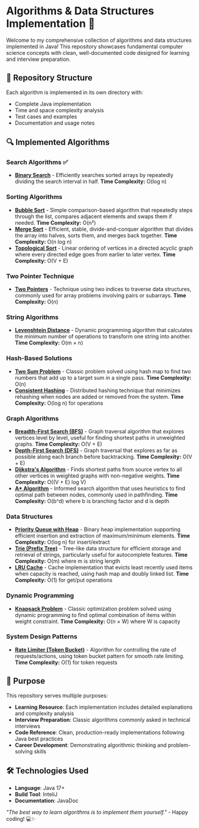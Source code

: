# Algorithms & Data Structures Implementation 🚀

Welcome to my comprehensive collection of algorithms and data structures implemented in Java! This repository showcases fundamental computer science concepts with clean, well-documented code designed for learning and interview preparation.

## 📁 Repository Structure

Each algorithm is implemented in its own directory with:
- Complete Java implementation
- Time and space complexity analysis
- Test cases and examples
- Documentation and usage notes

## 🔍 Implemented Algorithms

### **Search Algorithms** ✅
- **[Binary Search](./src/BinarySearch.java/)** - Efficiently searches sorted arrays by repeatedly dividing the search interval in half. **Time Complexity:** O(log n)

### **Sorting Algorithms**
- **[Bubble Sort](./bubble-sort/)** - Simple comparison-based algorithm that repeatedly steps through the list, compares adjacent elements and swaps them if needed. **Time Complexity:** O(n²)
- **[Merge Sort](./merge-sort/)** - Efficient, stable, divide-and-conquer algorithm that divides the array into halves, sorts them, and merges back together. **Time Complexity:** O(n log n)
- **[Topological Sort](./topological-sort/)** - Linear ordering of vertices in a directed acyclic graph where every directed edge goes from earlier to later vertex. **Time Complexity:** O(V + E)

### **Two Pointer Technique**
- **[Two Pointers](./two-pointers/)** - Technique using two indices to traverse data structures, commonly used for array problems involving pairs or subarrays. **Time Complexity:** O(n)

### **String Algorithms**
- **[Levenshtein Distance](./levenshtein-distance/)** - Dynamic programming algorithm that calculates the minimum number of operations to transform one string into another. **Time Complexity:** O(m × n)

### **Hash-Based Solutions**
- **[Two Sum Problem](./two-sum/)** - Classic problem solved using hash map to find two numbers that add up to a target sum in a single pass. **Time Complexity:** O(n)
- **[Consistent Hashing](./consistent-hashing/)** - Distributed hashing technique that minimizes rehashing when nodes are added or removed from the system. **Time Complexity:** O(log n) for operations

### **Graph Algorithms**
- **[Breadth-First Search (BFS)](./bfs/)** - Graph traversal algorithm that explores vertices level by level, useful for finding shortest paths in unweighted graphs. **Time Complexity:** O(V + E)
- **[Depth-First Search (DFS)](./dfs/)** - Graph traversal that explores as far as possible along each branch before backtracking. **Time Complexity:** O(V + E)
- **[Dijkstra's Algorithm](./dijkstra/)** - Finds shortest paths from source vertex to all other vertices in weighted graphs with non-negative weights. **Time Complexity:** O((V + E) log V)
- **[A* Algorithm](./a-star/)** - Informed search algorithm that uses heuristics to find optimal path between nodes, commonly used in pathfinding. **Time Complexity:** O(b^d) where b is branching factor and d is depth

### **Data Structures**
- **[Priority Queue with Heap](./priority-queue-heap/)** - Binary heap implementation supporting efficient insertion and extraction of maximum/minimum elements. **Time Complexity:** O(log n) for insert/extract
- **[Trie (Prefix Tree)](./trie/)** - Tree-like data structure for efficient storage and retrieval of strings, particularly useful for autocomplete features. **Time Complexity:** O(m) where m is string length
- **[LRU Cache](./lru-cache/)** - Cache implementation that evicts least recently used items when capacity is reached, using hash map and doubly linked list. **Time Complexity:** O(1) for get/put operations

### **Dynamic Programming**
- **[Knapsack Problem](./knapsack/)** - Classic optimization problem solved using dynamic programming to find optimal combination of items within weight constraint. **Time Complexity:** O(n × W) where W is capacity

### **System Design Patterns**
- **[Rate Limiter (Token Bucket)](./rate-limiter/)** - Algorithm for controlling the rate of requests/actions, using token bucket pattern for smooth rate limiting. **Time Complexity:** O(1) for token requests

## 🎯 Purpose

This repository serves multiple purposes:
- **Learning Resource**: Each implementation includes detailed explanations and complexity analysis
- **Interview Preparation**: Classic algorithms commonly asked in technical interviews
- **Code Reference**: Clean, production-ready implementations following Java best practices
- **Career Development**: Demonstrating algorithmic thinking and problem-solving skills

## 🛠️ Technologies Used

- **Language**: Java 17+
- **Build Tool**: InteliJ
- **Documentation**: JavaDoc

*"The best way to learn algorithms is to implement them yourself."* - Happy coding! 💻✨
